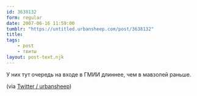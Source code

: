 ```yaml
---
id: 3638132
form: regular
date: 2007-06-16 11:59:00
tumblr: "https://untitled.urbansheep.com/post/3638132"
title:
tags:
    - post
    - твиты
layout: post-text.njk
---
```


<p>У них тут очередь на входе в ГМИИ длиннее, чем в мавзолей раньше.</p>

<p>(via <a href="http://twitter.com/urbansheep/statuses/106916182">Twitter / urbansheep</a>)</p>


